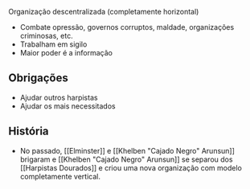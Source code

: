 Organização descentralizada (completamente horizontal)

- Combate opressão, governos corruptos, maldade, organizações criminosas, etc.
- Trabalham em sigilo
- Maior poder é a informação

## Obrigações
- Ajudar outros harpistas
- Ajudar os mais necessitados

## História
- No passado, [[Elminster]] e [[Khelben "Cajado Negro" Arunsun]] brigaram e [[Khelben "Cajado Negro" Arunsun]] se separou dos [[Harpistas Dourados]] e criou uma nova organização com modelo completamente vertical.